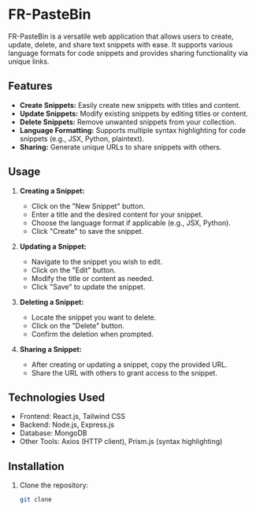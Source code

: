 # FR-PasteBin

FR-PasteBin is a versatile web application that allows users to create, update, delete, and share text snippets with ease. It supports various language formats for code snippets and provides sharing functionality via unique links.

## Features

- **Create Snippets:** Easily create new snippets with titles and content.
- **Update Snippets:** Modify existing snippets by editing titles or content.
- **Delete Snippets:** Remove unwanted snippets from your collection.
- **Language Formatting:** Supports multiple syntax highlighting for code snippets (e.g., JSX, Python, plaintext).
- **Sharing:** Generate unique URLs to share snippets with others.

## Usage

1. **Creating a Snippet:**
   - Click on the "New Snippet" button.
   - Enter a title and the desired content for your snippet.
   - Choose the language format if applicable (e.g., JSX, Python).
   - Click "Create" to save the snippet.

2. **Updating a Snippet:**
   - Navigate to the snippet you wish to edit.
   - Click on the "Edit" button.
   - Modify the title or content as needed.
   - Click "Save" to update the snippet.

3. **Deleting a Snippet:**
   - Locate the snippet you want to delete.
   - Click on the "Delete" button.
   - Confirm the deletion when prompted.

4. **Sharing a Snippet:**
   - After creating or updating a snippet, copy the provided URL.
   - Share the URL with others to grant access to the snippet.

## Technologies Used

- Frontend: React.js, Tailwind CSS
- Backend: Node.js, Express.js
- Database: MongoDB
- Other Tools: Axios (HTTP client), Prism.js (syntax highlighting)

## Installation

1. Clone the repository:
   ```bash
   git clone
